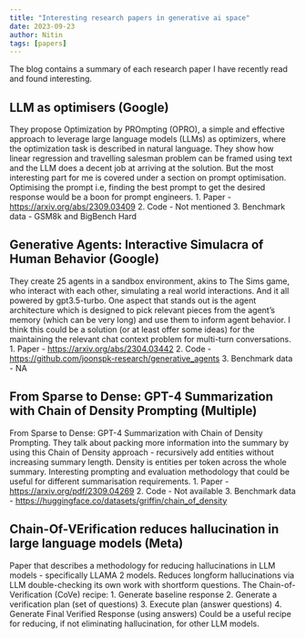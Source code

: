 ```yaml
---
title: "Interesting research papers in generative ai space"
date: 2023-09-23
author: Nitin
tags: [papers]
---
```


The blog contains a summary of each research paper I have recently read and found interesting.


## LLM as optimisers (Google)
They propose Optimization by PROmpting (OPRO), a simple and effective approach to leverage large language models (LLMs) as optimizers, where the optimization task is described in natural language. They show how linear regression and travelling salesman problem can be framed using text and the LLM does a decent job at arriving at the solution. But the most interesting part for me is covered under a section on prompt optimisation. Optimising the prompt i.e, finding the best prompt to get the desired response would be a boon for prompt engineers.
    1. Paper - https://arxiv.org/abs/2309.03409
    2. Code - Not mentioned
    3. Benchmark data - GSM8k and BigBench Hard

## Generative Agents: Interactive Simulacra of Human Behavior (Google)
They create 25 agents in a sandbox environment, akins to The Sims game, who interact with each other, simulating a real world interactions. And it all powered by gpt3.5-turbo. One aspect that stands out is the agent architecture which is designed to pick relevant pieces from the agent’s memory (which can be very long) and use them to inform agent behavior. I think this could be a solution (or at least offer some ideas) for the maintaining the relevant chat context problem for multi-turn conversations.
    1. Paper - https://arxiv.org/abs/2304.03442
    2. Code - https://github.com/joonspk-research/generative_agents
    3. Benchmark data - NA

## From Sparse to Dense: GPT-4 Summarization with Chain of Density Prompting (Multiple)
From Sparse to Dense: GPT-4 Summarization with Chain of Density Prompting. They talk about packing more information into the summary by using this Chain of Density approach - recursively add entities without increasing summary length. Density is entities per token across the whole summary. Interesting prompting and evaluation methodology that could be useful for different summarisation requirements.
    1. Paper - https://arxiv.org/pdf/2309.04269
    2. Code - Not available
    3. Benchmark data - https://huggingface.co/datasets/griffin/chain_of_density


## Chain-Of-VErification reduces hallucination in large language models (Meta)
Paper that describes a methodology for reducing hallucinations in LLM models - specifically LLAMA 2 models. Reduces longform hallucinations via LLM double-checking its own work with shortform questions. The Chain-of-Verification (CoVe) recipe:
    1. Generate baseline response
    2. Generate a verification plan (set of questions)
    3. Execute plan (answer questions)
    4. Generate Final Verified Response (using answers)
Could be a useful recipe for reducing, if not eliminating hallucination, for other LLM models.
